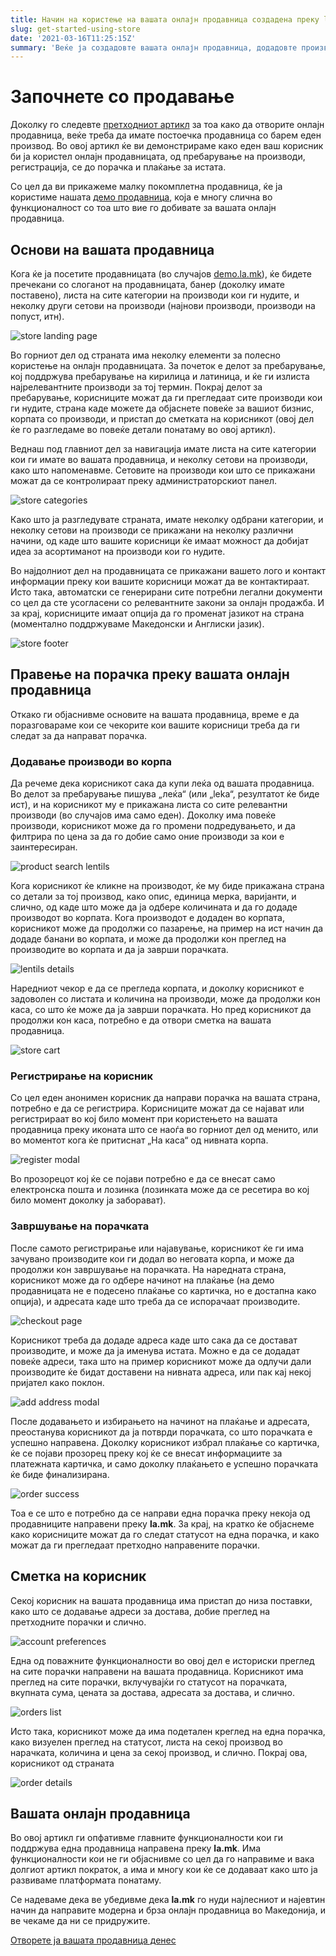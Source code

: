 ```yaml
---
title: Начин на користење на вашата онлајн продавница создадена преку la.mk
slug: get-started-using-store
date: '2021-03-16T11:25:15Z'
summary: 'Веќе ја создадовте вашата онлајн продавница, додадовте производи, и време е да почнете да продавате. Во овој артикл ви објаснуваме како вашите корисници би ја користеле и би купувале на вашата продавница. Исто така ќе ви демонстрираме некои од функционалностите што ги добивате со la.mk'
---
```


# Започнете со продавање

Доколку го следевте [претходниот артикл](https://la.mk/blog/get-started-create-store) за тоа како да отворите онлајн продавница, веќе треба да имате постоечка продавница со барем еден производ. Во овој артикл ќе ви демонстрираме како еден ваш корисник би ја користел онлајн продавницата, од пребарување на производи, регистрација, се до порачка и плаќање за истата.

Со цел да ви прикажеме малку покомплетна продавница, ќе ја користиме нашата [демо продавница](https://demo.la.mk/), која е многу слична во функционалност со тоа што вие го добивате за вашата онлајн продавница.

## Основи на вашата продавница

Кога ќе ја посетите продавницата (во случајов [demo.la.mk](https://demo.la.mk)), ќе бидете пречекани со слоганот на продавницата, банер (доколку имате поставено), листа на сите категории на производи кои ги нудите, и неколку други сетови на производи (најнови производи, производи на попуст, итн).

![store landing page](/blog/get-started-using-store/store-landing.png)

Во горниот дел од страната има неколку елементи за полесно користење на онлајн продавницата. За почеток е делот за пребарување, кој поддржува пребарување на кирилица и латиница, и ќе ги излиста најрелевантните производи за тој термин. Покрај делот за пребарување, корисниците можат да ги прегледаат сите производи кои ги нудите, страна каде можете да објаснете повеќе за вашиот бизнис, корпата со производи, и пристап до сметката на корисникот (овој дел ќе го разгледаме во повеќе детали понатаму во овој артикл).

Веднаш под главниот дел за навигација имате листа на сите категории кои ги имате во вашата продавница, и неколку сетови на производи, како што напоменавме. Сетовите на производи кои што се прикажани можат да се контролираат преку администраторскиот панел.

![store categories](/blog/get-started-using-store/store-categories.png)

Како што ја разгледувате страната, имате неколку одбрани категории, и неколку сетови на производи се прикажани на неколку различни начини, од каде што вашите корисници ќе имаат можност да добијат идеа за асортиманот на производи кои го нудите.

Во најдолниот дел на продавницата се прикажани вашето лого и контакт информации преку кои вашите корисници можат да ве контактираат. Исто така, автоматски се генерирани сите потребни легални документи со цел да сте усогласени со релевантните закони за онлајн продажба. И за крај, корисниците имаат опција да го променат јазикот на страна (моментално поддржуваме Македонски и Англиски јазик).

![store footer](/blog/get-started-using-store/store-footer.png)

## Правење на порачка преку вашата онлајн продавница

Откако ги објаснивме основите на вашата продавница, време е да поразговараме кои се чекорите кои вашите корисници треба да ги следат за да направат порачка.

### Додавање производи во корпа

Да речеме дека корисникот сака да купи леќа од вашата продавница. Во делот за пребарување пишува „леќа“ (или „leka“, резултатот ќе биде ист), и на корисникот му е прикажана листа со сите релевантни производи (во случајов има само еден). Доколку има повеќе производи, корисникот може да го промени подредувањето, и да филтрира по цена за да го добие само оние производи за кои е заинтересиран.

![product search lentils](/blog/get-started-using-store/search-lentils.png)

Кога корисникот ќе кликне на производот, ќе му биде прикажана страна со детали за тој производ, како опис, единица мерка, варијанти, и слично, од каде што може да ја одбере количината и да го додаде производот во корпата. Кога производот е додаден во корпата, корисникот може да продолжи со пазарење, на пример на ист начин да додаде банани во корпата, и може да продолжи кон преглед на производите во корпата и да ја заврши порачката.

![lentils details](/blog/get-started-using-store/lentils-details.png)

Наредниот чекор е да се прегледа корпата, и доколку корисникот е задоволен со листата и количина на производи, може да продолжи кон каса, со што ќе може да ја заврши порачката. Но пред корисникот да продолжи кон каса, потребно е да отвори сметка на вашата продавница.

![store cart](/blog/get-started-using-store/store-cart.png)

### Регистрирање на корисник

Со цел еден анонимен корисник да направи порачка на вашата страна, потребно е да се регистрира. Корисниците можат да се најават или регистрираат во кој било момент при користењето на вашата продавница преку иконата што се наоѓа во горниот дел од менито, или во моментот кога ќе притиснат „На каса“ од нивната корпа.

![register modal](/blog/get-started-using-store/register-modal.png)

Во прозорецот кој ќе се појави потребно е да се внесат само електронска пошта и лозинка (лозинката може да се ресетира во кој било момент доколку ја заборават).

### Завршување на порачката

После самото регистрирање или најавување, корисникот ќе ги има зачувано производите кои ги додал во неговата корпа, и може да продолжи кон завршување на порачката. На наредната страна, корисникот може да го одбере начинот на плаќање (на демо продавницата не е подесено плаќање со картичка, но е достапна како опција), и адресата каде што треба да се испорачаат производите.

![checkout page](/blog/get-started-using-store/checkout-no-address.png)

Корисникот треба да додаде адреса каде што сака да се достават производите, и може да ја именува истата. Можно е да се додадат повеќе адреси, така што на пример корисникот може да одлучи дали производите ќе бидат доставени на нивната адреса, или пак кај некој пријател како поклон.

![add address modal](/blog/get-started-using-store/add-address-modal.png)

После додавањето и избирањето на начинот на плаќање и адресата, преостанува корисникот да ја потврди порачката, со што порачката е успешно направена. Доколку корисникот избрал плаќање со картичка, ќе се појави прозорец преку кој ќе се внесат информациите за платежната картичка, и само доколку плаќањето е успешно порачката ќе биде финализирана. 

![order success](/blog/get-started-using-store/order-success.png)

Тоа е се што е потребно да се направи една порачка преку некоја од продавниците направени преку **la.mk**. За крај, на кратко ќе објаснеме како корисниците можат да го следат статусот на една порачка, и како можат да ги прегледаат претходно направените порачки.

## Сметка на корисник

Секој корисник на вашата продавница има пристап до низа поставки, како што се додавање адреси за достава, добие преглед на претходните порачки и слично.

![account preferences](/blog/get-started-using-store/account-preferences.png)

Една од поважните функционалности во овој дел е историски преглед на сите порачки направени на вашата продавница. Корисникот има преглед на сите порачки, вклучувајќи го статусот на порачката, вкупната сума, цената за достава, адресата за достава, и слично.

![orders list](/blog/get-started-using-store/orders-list.png)

Исто така, корисникот може да има подетален креглед на една порачка, како визуелен преглед на статусот, листа на секој производ во нарачката, количина и цена за секој производ, и слично. Покрај ова, корисникот од страната

![order details](/blog/get-started-using-store/order-details.png)

## Вашата онлајн продавница

Во овој артикл ги опфативме главните функционалности кои ги поддржува една продавница направена преку **la.mk**. Има функционалности кои не ги објаснивме со цел да го направиме и вака долгиот артикл пократок, а има и многу кои ќе се додаваат како што ја развиваме платформата понатаму.

Се надеваме дека ве убедивме дека **la.mk** го нуди најлесниот и најевтин начин да направите модерна и брза онлајн продавница во Македонија, и ве чекаме да ни се придружите. 

[Отворете ја вашата продавница денес](https://admin.la.mk)